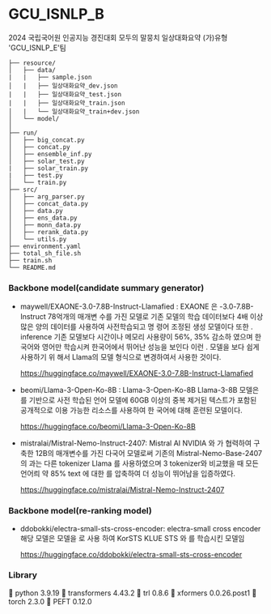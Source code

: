 # GCU_ISNLP_B

2024 국립국어원 인공지능 경진대회 모두의 말뭉치 일상대화요약 (가)유형 'GCU_ISNLP_E'팀

```
├── resource/
│   ├── data/
|   |   ├── sample.json
│   |   ├── 일상대화요약_dev.json
|   |   ├── 일상대화요약_test.json
|   |   ├── 일상대화요약_train.json
│   |   └── 일상대화요약_train+dev.json
│   └── model/
│   
├── run/
│   ├── big_concat.py
│   ├── concat.py
│   ├── ensemble_inf.py
│   ├── solar_test.py
|   ├── solar_train.py
|   ├── test.py
│   └── train.py
├── src/
│   ├── arg_parser.py
│   ├── concat_data.py
│   ├── data.py
│   ├── ens_data.py
│   ├── monn_data.py
│   ├── rerank_data.py
│   └── utils.py
├── environment.yaml
├── total_sh_file.sh
├── train.sh
└── README.md
```
### Backbone model(candidate summary generator)
- maywell/EXAONE-3.0-7.8B-Instruct-Llamafied : EXAONE 은 -3.0-7.8B-Instruct 78억개의 매개변
수를 가진 모델로 기존 모델의 학습 데이터보다 4배 이상 많은 양의 데이터를 사용하여 사전학습되고 명
령어 조정된 생성 모델이다 또한 . inference 기존 모델보다 시간이나 메모리 사용량이 56%, 35% 감소하
였으며 한국어와 영어만 학습시켜 한국어에서 뛰어난 성능을 보인다 이런 . 모델을 보다 쉽게 사용하기 위
해서 Llama의 모델 형식으로 변경하여서 사용한 것이다.

  https://huggingface.co/maywell/EXAONE-3.0-7.8B-Instruct-Llamafied

- beomi/Llama-3-Open-Ko-8B : Llama-3-Open-Ko-8B Llama-3-8B 모델은 를 기반으로 사전 학습된
언어 모델에 60GB 이상의 중복 제거된 텍스트가 포함된 공개적으로 이용 가능한 리소스를 사용하여 한
국어에 대해 훈련된 모델이다.

  https://huggingface.co/beomi/Llama-3-Open-Ko-8B

- mistralai/Mistral-Nemo-Instruct-2407: Mistral AI NVIDIA 와 가 협력하여 구축한 12B의 매개변수를
가진 다국어 모델로써 기존의 Mistral-Nemo-Base-2407의 과는 다른 tokenizer Llama 를 사용하였으며
3 tokenizer와 비교했을 때 모든언어릐 약 85% text 에 대한 를 압축하여 더 성능이 뛰어남을 입증하였다.
  
  https://huggingface.co/mistralai/Mistral-Nemo-Instruct-2407

### Backbone model(re-ranking model)
- ddobokki/electra-small-sts-cross-encoder: electra-small cross encoder 해당 모델은 모델을 로 사용
하여 KorSTS KLUE STS 와 를 학습시킨 모델임

  https://huggingface.co/ddobokki/electra-small-sts-cross-encoder

### Library
 python 3.9.19
 transformers 4.43.2
 trl 0.8.6
 xformers 0.0.26.post1
 torch 2.3.0
 PEFT 0.12.0
